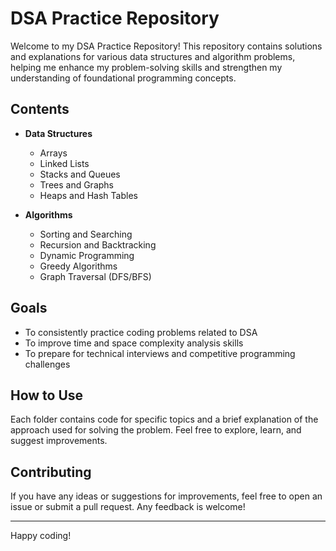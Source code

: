 # DSA Practice Repository

Welcome to my DSA Practice Repository! This repository contains solutions and explanations for various data structures and algorithm problems, helping me enhance my problem-solving skills and strengthen my understanding of foundational programming concepts.

## Contents

- **Data Structures**
  - Arrays
  - Linked Lists
  - Stacks and Queues
  - Trees and Graphs
  - Heaps and Hash Tables

- **Algorithms**
  - Sorting and Searching
  - Recursion and Backtracking
  - Dynamic Programming
  - Greedy Algorithms
  - Graph Traversal (DFS/BFS)

## Goals

- To consistently practice coding problems related to DSA
- To improve time and space complexity analysis skills
- To prepare for technical interviews and competitive programming challenges

## How to Use

Each folder contains code for specific topics and a brief explanation of the approach used for solving the problem. Feel free to explore, learn, and suggest improvements.

## Contributing

If you have any ideas or suggestions for improvements, feel free to open an issue or submit a pull request. Any feedback is welcome!

---

Happy coding!
